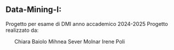## Data-Mining-I:
Progetto per esame di DMI anno accademico 2024-2025
Progetto realizzato da:
<ul>
  <il>Chiara Baiolo</il>
  <il>Mihnea Sever Molnar</il>
  <il>Irene Poli</il>
</ul>
